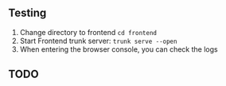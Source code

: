## Testing
1. Change directory to frontend `cd frontend`
2. Start Frontend trunk server: `trunk serve --open`
3. When entering the browser console, you can check the logs

## TODO
